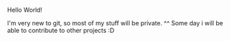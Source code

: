 Hello World!

I'm very new to git, so most of my stuff will be private. ^^
Some day i will be able to contribute to other projects :D
